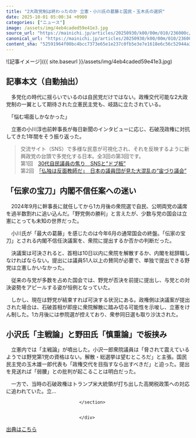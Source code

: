 ```yaml
---
title: "2大政党制は終わったのか 立憲・小川氏の葛藤と国民・玉木氏の選択"
date: 2025-10-01 05:00:34 +0900
categories: ["ニュース"]
image: /assets/img/4eb4caded59e41e3.jpg
source_url: "https://mainichi.jp/articles/20250930/k00/00m/010/236000c/"
canonical_url: "https://mainichi.jp/articles/20250930/k00/00m/010/236000c/"
content_sha: "52591964f00bc4bcc7373e65e1e237c0fb5e3e7e1618e6c56c52944a343cf6c8"
---
```


![記事イメージ]({{ site.baseurl }}/assets/img/4eb4caded59e41e3.jpg)

## 記事本文（自動抽出）
<div><section class="articledetail-body is-mustpay" id="articledetail-body">




<p>　多党化の時代に揺らいでいるのは自民党だけではない。政権交代可能な2大政党制の一翼として期待された立憲民主党も、岐路に立たされている。</p>
<p>　「悩む場面しかなかった」</p>
<p>　立憲の小川淳也前幹事長が毎日新聞のインタビューに応じ、石破茂政権に対抗してきた1年間をそう振り返った。</p>
<blockquote>
	<p>交流サイト（SNS）で多様な民意が可視化され、それを反映するように新興政党の台頭で多党化する日本。全3回の第3回です。<br>第1回　<a href="https://mainichi.jp/articles/20250928/k00/00m/010/104000c">30代自民議員の焦り　SNSと“ドブ板”</a><br>第2回　<a href="https://mainichi.jp/articles/20250929/k00/00m/010/250000c">「仏独は反面教師だ」　日本の議員団が見た大混乱の“宙づり議会”</a></p>
</blockquote>
<h2>「伝家の宝刀」内閣不信任案への迷い</h2>
<p>　2024年9月に幹事長に就任してから1カ月後の衆院選で自民、公明両党の議席を過半数割れに追い込んだ。「野党側の勝利」と言えたが、少数与党の国会は立憲にとっても未知の世界だった。</p>
<p>　小川氏が「最大の葛藤」を感じたのは今年6月の通常国会の終盤。「伝家の宝刀」とされる内閣不信任決議案を、衆院に提出するか否かの判断だった。</p>
<p>　決議案は可決されると、首相は10日以内に衆院を解散するか、内閣を総辞職しなければならない。提出には議員51人以上の賛同が必要で、単独で提出できる野党は立憲しかいなかった。</p>
<p>　従来の与党が多数を占めた国会では、野党が否決を前提に提出し、与党との対決姿勢をアピールする姿が恒例となっていた。</p>
<p>　しかし、現在は野党が結束すれば可決する状況にある。政権側は決議案が提出された場合は、石破首相が即座に衆院解散に踏み切る可能性を示唆し、立憲をけん制した。1カ月後には参院選が控えており、衆参同日選も取り沙汰された。</p>
<h2>小沢氏「主戦論」と野田氏「慎重論」で板挟み</h2>
<p>　立憲内では「主戦論」が噴出した。小沢一郎衆院議員は「脅されて震えているようでは野党第1党の資格はない。解散・総選挙は望むところだ」と主張。国民民主党の玉木雄一郎代表も「政権交代を目指すなら出すべきだ」と迫った。提出を見送れば「弱腰」との批判が起こることは明白だった。</p>
<p>　一方で、当時の石破政権はトランプ米大統領が打ち出した高関税政策への対応に追われていた。立…</p>


								</section>
								
								
                                </div>

[出典はこちら](https://mainichi.jp/articles/20250930/k00/00m/010/236000c/)
